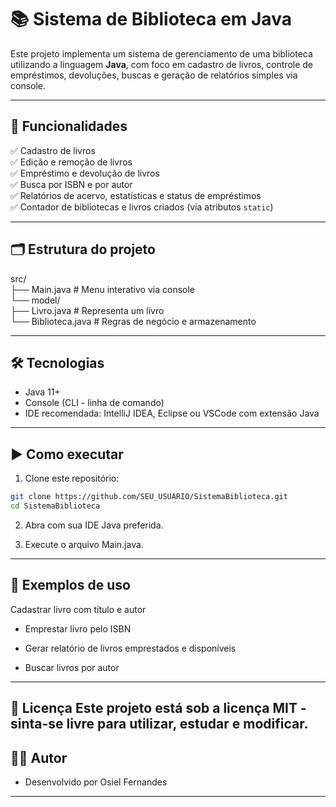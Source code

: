 # 📚 Sistema de Biblioteca em Java

Este projeto implementa um sistema de gerenciamento de uma biblioteca utilizando a linguagem **Java**, com foco em cadastro de livros, controle de empréstimos, devoluções, buscas e geração de relatórios simples via console.

---

## 🧩 Funcionalidades

✅ Cadastro de livros  
✅ Edição e remoção de livros  
✅ Empréstimo e devolução de livros  
✅ Busca por ISBN e por autor  
✅ Relatórios de acervo, estatísticas e status de empréstimos  
✅ Contador de bibliotecas e livros criados (via atributos `static`)

---

## 🗂 Estrutura do projeto
src/ <br>
├── Main.java # Menu interativo via console <br>
└── model/ <br>
├── Livro.java # Representa um livro <br>
└── Biblioteca.java # Regras de negócio e armazenamento

---

## 🛠 Tecnologias

- Java 11+  
- Console (CLI - linha de comando)  
- IDE recomendada: IntelliJ IDEA, Eclipse ou VSCode com extensão Java

---

## ▶️ Como executar

1. Clone este repositório:

```bash
git clone https://github.com/SEU_USUARIO/SistemaBiblioteca.git
cd SistemaBiblioteca
```
2. Abra com sua IDE Java preferida.

3. Execute o arquivo Main.java.

---

📌 Exemplos de uso
---
Cadastrar livro com título e autor

- Emprestar livro pelo ISBN

- Gerar relatório de livros emprestados e disponíveis

- Buscar livros por autor

---
📃 Licença
Este projeto está sob a licença MIT - sinta-se livre para utilizar, estudar e modificar.
---

🙋‍♂️ Autor
---
- Desenvolvido por Osiel Fernandes

---
